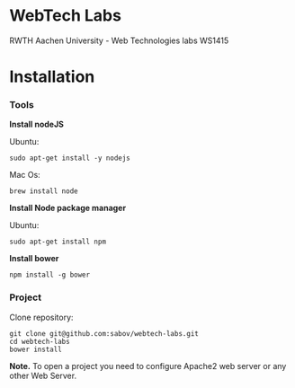 WebTech Labs
============

RWTH Aachen University - Web Technologies labs WS1415

# Installation

### Tools

**Install nodeJS**

Ubuntu:

    sudo apt-get install -y nodejs

Mac Os:

    brew install node

**Install Node package manager**

Ubuntu:

    sudo apt-get install npm

**Install bower**

    npm install -g bower

### Project

Clone repository:

    git clone git@github.com:sabov/webtech-labs.git
    cd webtech-labs
    bower install

**Note.** To open a project you need to configure Apache2 web server or any other Web Server.
